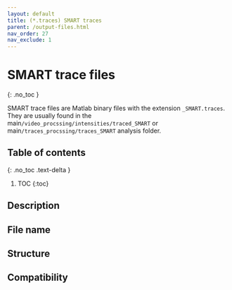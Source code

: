 ```yaml
---
layout: default
title: (*.traces) SMART traces
parent: /output-files.html
nav_order: 27
nav_exclude: 1
---
```



# SMART trace files
{: .no_toc }

SMART trace files are Matlab binary files with the extension `_SMART.traces`. They are usually found in the main`/video_procssing/intensities/traced_SMART` or main`/traces_procssing/traces_SMART` analysis folder.

## Table of contents
{: .no_toc .text-delta }

1. TOC
{:toc}

## Description

## File name

## Structure

## Compatibility
